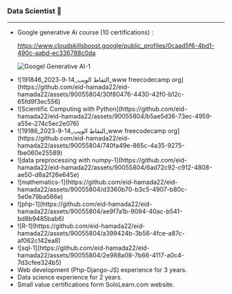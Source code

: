 ### Data Scientist 👋
<hr>
<ul>
<li>
  Google generative Ai course (10 certifications) :
  
https://www.cloudskillsboost.google/public_profiles/0caad5f6-4bd1-490c-aabd-ec336788c0da
  
  ![Googel Generative AI-1](https://github.com/eid-hamada22/eid-hamada22/assets/90055804/64a63485-08cb-4362-b414-1d98f4e3c369)

</li>
  <li>
  ![التقاط الويب_14-9-2023_191846_www freecodecamp org](https://github.com/eid-hamada22/eid-hamada22/assets/90055804/30f80476-4430-42f0-b12c-65fd9f3ec556)
</li>

<li>
  ![Scientific Computing with Python](https://github.com/eid-hamada22/eid-hamada22/assets/90055804/b5ae5d36-73ec-4959-a55e-274c5ec2e076)

</li>

<li>
  ![التقاط الويب_14-9-2023_19186_www freecodecamp org](https://github.com/eid-hamada22/eid-hamada22/assets/90055804/740fa49e-865c-4a35-9275-fbe060e25589)

</li>
<li>
![data preprocessing with numpy-1](https://github.com/eid-hamada22/eid-hamada22/assets/90055804/6ad72c92-c912-4808-ae50-d8a2f26e645e)

</li>
<li>
  ![mathematics-1](https://github.com/eid-hamada22/eid-hamada22/assets/90055804/d3360b70-b3c5-4907-b80c-5e0e79ba566e)
</li>
<li>
  ![php-1](https://github.com/eid-hamada22/eid-hamada22/assets/90055804/ae9f7a1b-9094-40ac-b541-bd8b9485bab6)
</li>
<li>
  ![R-1](https://github.com/eid-hamada22/eid-hamada22/assets/90055804/a399424b-3b56-4fce-a87c-af062c142ea8)
</li>
<li>
  ![sql-1](https://github.com/eid-hamada22/eid-hamada22/assets/90055804/2e988a08-7b66-4117-a0c4-7d3cfee324b5)
</li>
<li>
  Web development (Php-Django-JS) experience for 3 years.
</li>
<li>
  Data science experience for 2 years.
</li>
<li>
  Small value certifications form SoloLearn.com website.
</li>
</ul>
